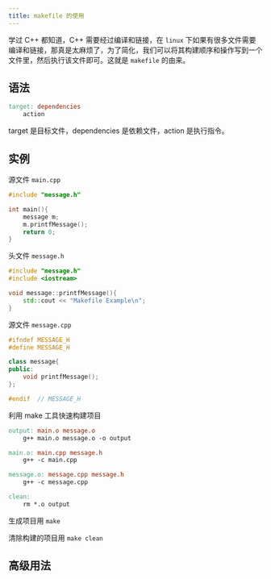 ```yaml
---
title: makefile 的使用
---
```


学过 C++ 都知道，C++ 需要经过编译和链接，在 `linux` 下如果有很多文件需要编译和链接，那真是太麻烦了，为了简化，我们可以将其构建顺序和操作写到一个文件里，然后执行该文件即可。这就是 `makefile` 的由来。

## 语法

```makefile
target: dependencies
	action
```

target 是目标文件，dependencies 是依赖文件，action 是执行指令。

## 实例

源文件 `main.cpp`

```c++
#include "message.h"

int main(){
	message m;
	m.printfMessage();
	return 0; 
}
```

头文件 `message.h`

```c++
#include "message.h"
#include <iostream>

void message::printfMessage(){
	std::cout << "Makefile Example\n";
}
```

源文件 `message.cpp`

```c++
#ifndef MESSAGE_H
#define MESSAGE_H

class message{
public:
	void printfMessage();
};

#endif  // MESSAGE_H
```

利用 make 工具快速构建项目

```makefile
output: main.o message.o
	g++ main.o message.o -o output

main.o: main.cpp message.h
	g++ -c main.cpp

message.o: message.cpp message.h
	g++ -c message.cpp

clean: 
	rm *.o output
```

生成项目用 `make`

清除构建的项目用 `make clean` 

## 高级用法

